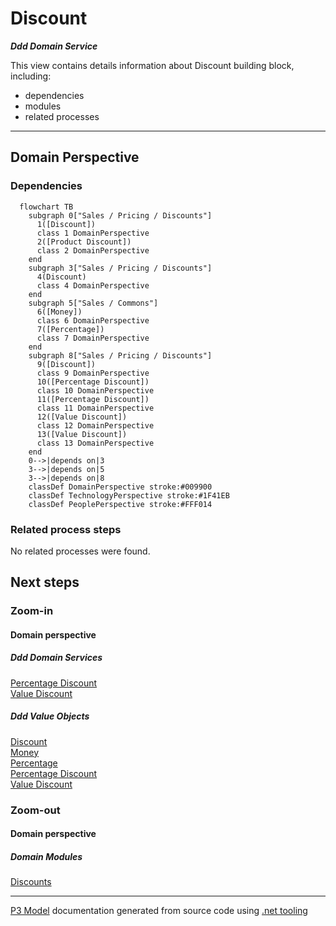 ﻿
# Discount

***Ddd Domain Service***  

This view contains details information about Discount building block, including:
- dependencies
- modules
- related processes  

---



## Domain Perspective


### Dependencies

```mermaid
  flowchart TB
    subgraph 0["Sales / Pricing / Discounts"]
      1([Discount])
      class 1 DomainPerspective
      2([Product Discount])
      class 2 DomainPerspective
    end
    subgraph 3["Sales / Pricing / Discounts"]
      4(Discount)
      class 4 DomainPerspective
    end
    subgraph 5["Sales / Commons"]
      6([Money])
      class 6 DomainPerspective
      7([Percentage])
      class 7 DomainPerspective
    end
    subgraph 8["Sales / Pricing / Discounts"]
      9([Discount])
      class 9 DomainPerspective
      10([Percentage Discount])
      class 10 DomainPerspective
      11([Percentage Discount])
      class 11 DomainPerspective
      12([Value Discount])
      class 12 DomainPerspective
      13([Value Discount])
      class 13 DomainPerspective
    end
    0-->|depends on|3
    3-->|depends on|5
    3-->|depends on|8
    classDef DomainPerspective stroke:#009900
    classDef TechnologyPerspective stroke:#1F41EB
    classDef PeoplePerspective stroke:#FFF014
```

### Related process steps

No related processes were found.  

## Next steps


### Zoom-in


#### Domain perspective


##### Ddd Domain Services

[Percentage Discount](PercentageDiscount.md)  
[Value Discount](ValueDiscount.md)  

##### Ddd Value Objects

[Discount](Discount.md)  
[Money](../../Commons/Money.md)  
[Percentage](../../Commons/Percentage.md)  
[Percentage Discount](PercentageDiscount.md)  
[Value Discount](ValueDiscount.md)  

### Zoom-out


#### Domain perspective


##### Domain Modules

[Discounts](Discounts.md)  

---

[P3 Model](https://github.com/P3-model/P3-model) documentation generated from source code using [.net tooling](https://github.com/P3-model/P3-model-dotnet)